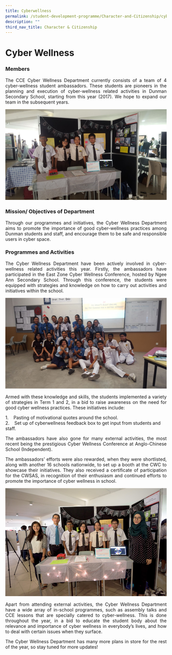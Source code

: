 ```yaml
---
title: Cyberwellness
permalink: /student-development-programme/Character-and-Citizenship/cyber-wellness/
description: ""
third_nav_title: Character & Citizenship
---
```


# Cyber Wellness

### **Members**

<p style="text-align: justify;">The CCE Cyber Wellness Department currently consists of a team of 4 cyber-wellness student ambassadors. These students are pioneers in the planning and execution of cyber-wellness related activities in Dunman Secondary School, starting from this year (2017). We hope to expand our team in the subsequent years.</p>

![](/images/Student%20Development%20Programme/CCP/Cyber%20Wellness/cyberwellness_1.jpg)

### **Mission/ Objectives of Department**

<p style="text-align: justify;">Through our programmes and initiatives, the Cyber Wellness Department aims to promote the importance of good cyber-wellness practices among Dunman students and staff, and encourage them to be safe and responsible users in cyber space.</p>

### **Programmes and Activities**

<p style="text-align: justify;">The Cyber Wellness Department have been actively involved in cyber-wellness related activities this year. Firstly, the ambassadors have participated in the East Zone Cyber Wellness Conference, hosted by Ngee Ann Secondary School. Through this conference, the students were equipped with strategies and knowledge on how to carry out activities and initiatives within the school.</p>

![](/images/Student%20Development%20Programme/CCP/Cyber%20Wellness/cyberwellness_2.jpg)

<p style="text-align: justify;">Armed with these knowledge and skills, the students implemented a variety of strategies in Term 1 and 2, in a bid to raise awareness on the need for good cyber wellness practices. These initiatives include:</p>

1.    Pasting of motivational quotes around the school.   
2.    Set up of cyberwellness feedback box to get input from students and staff.

<p style="text-align: justify;">The ambassadors have also gone for many external activities, the most recent being the prestigious Cyber Wellness Conference at Anglo-Chinese School (Independent).</p>

<p style="text-align: justify;">The ambassadors’ efforts were also rewarded, when they were shortlisted, along with another 16 schools nationwide, to set up a booth at the CWC to showcase their initiatives. They also received a certificate of participation for the CWSAS, in recognition of their enthusiasm and continued efforts to promote the importance of cyber wellness in school.</p>

![](/images/Student%20Development%20Programme/CCP/Cyber%20Wellness/cyberwellness_3.jpg)

<p style="text-align: justify;">Apart from attending external activities, the Cyber Wellness Department have a wide array of in-school programmes, such as assembly talks and CCE lessons that are specially catered to cyber-wellness. This is done throughout the year, in a bid to educate the student body about the relevance and importance of cyber wellness in everybody’s lives, and how to deal with certain issues when they surface.</p>

<p style="text-align: justify;">The Cyber Wellness Department has many more plans in store for the rest of the year, so stay tuned for more updates!</p>